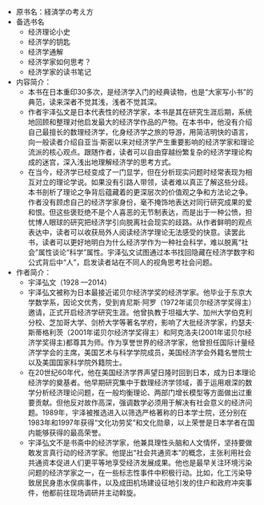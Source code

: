 - 原书名：経済学の考え方
- 备选书名
    - 经济理论小史
    - 经济学的钥匙
    - 经济学通解
    - 经济学家如何思考？
    - 经济学家的读书笔记
- 内容简介：
    - 本书在日本重印30多次，是经济学入门的经典读物，也是“大家写小书”的典范，读来深者不觉其浅，浅者不觉其深。
    - 作者宇泽弘文是日本代表性的经济学家，本书是其在研究生涯后期，系统地回顾和整理对他启发最大的经济学作品的产物。在本书中，他没有介绍自己最擅长的数理经济学，化身经济学之旅的导游，用简洁明快的语言，向一般读者介绍自亚当·斯密以来对经济学产生重要影响的经济学家和理论流派的核心观点。跟随作者，读者可以自由穿越纷繁复杂的经济学理论构成的迷宫，深入浅出地理解经济学的思考方式。
    - 在当今，经济学已经变成了一门显学，但在分析现实问题时经常表现为相互对立的理论学说。如果没有引路人带领，读者难以真正了解这些分歧。本书剖析了理论之争背后蕴藏着的更深层次的价值观之争和方法论之争。作者没有顾虑自己的经济学家身份，毫不掩饰地表达对同行研究成果的爱和恨。但这些褒贬绝不是个人喜恶的无节制表达，而是出于一种公愤，担忧博人眼球的研究把经济学引向脱离社会现实的歧路。从作者鲜明的观点表达中，读者可以收获局外人阅读经济学理论无法感受的快意。读罢此书，读者可以更好地明白为什么经济学作为一种社会科学，难以脱离“社会”属性谈论“科学”属性。宇泽弘文试图通过本书找回隐藏在经济学数字和公式背后中“人”，启发读者站在不同人的视角思考社会问题。
- 作者简介：
    - 宇泽弘文（1928 —2014）
    - 宇泽弘文被称为日本最接近诺贝尔经济学奖的经济学家。他毕业于东京大学数学系，因论文优秀，受到肯尼斯·阿罗（1972年诺贝尔经济学奖得主）邀请，正式开启经济学研究生涯。他曾执教于坦福大学、加州大学伯克利分校、芝加哥大学、剑桥大学等著名学府，影响了大批经济学家，约瑟夫·斯蒂格利茨（2001年诺贝尔经济学奖得主）和阿克洛夫(2001年诺贝尔经济学奖得主)都尊其为师。作为享誉世界的经济学家，他曾担任国际计量经济学学会的主席，美国艺术与科学学院成员，美国经济学会外籍名誉院士以及美国国家科学院外籍院士。
    - 在20世纪60年代，他在美国经济学界声望日隆时回到日本，成为日本理论经济学的奠基者。他早期研究集中于数理经济学领域，善于运用艰深的数学分析经济理论问题，在一般均衡理论、两部门增长模型等方面做出过重要贡献。但他反对故作高深，强调数学必须用于解决有社会意义的经济问题。1989年，宇泽被推选进入以筛选严格著称的日本学士院，还分别在1983年和1997年获得“文化功劳奖”和文化勋章，以上荣誉是日本学者在国内能够获得的最高荣誉。
    - 宇泽弘文不是书斋中的经济学家，他兼具理性头脑和人文情怀，坚持要做敢发言真行动的经济学家。他提出“社会共通资本”的概念，主张利用社会共通资本促进人们更平等地享受经济发展成果。他也是最早关注环境污染问题的经济学家之一，在一些标志性事件中积极行动。比如，化工污染导致居民身患水俣病事件，以及成田机场建设征地引发的住户和政府冲突事件，他都前往现场调研并主动斡旋。
